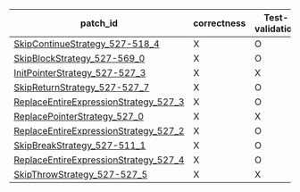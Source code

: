  | patch_id |correctness |Test-validation |NPEX-validation |
 |--- | --- | --- | --- | 
 | [SkipContinueStrategy_527-518_4](./patches/SkipContinueStrategy_527-518_4/patch.java#L523) | X | O | X | 
 | [SkipBlockStrategy_527-569_0](./patches/SkipBlockStrategy_527-569_0/patch.java#L523) | X | O | X | 
 | [InitPointerStrategy_527-527_3](./patches/InitPointerStrategy_527-527_3/patch.java#L523) | X | X | X | 
 | [SkipReturnStrategy_527-527_7](./patches/SkipReturnStrategy_527-527_7/patch.java#L523) | X | O | X | 
 | [ReplaceEntireExpressionStrategy_527_3](./patches/ReplaceEntireExpressionStrategy_527_3/patch.java#L523) | X | O | X | 
 | [ReplacePointerStrategy_527_0](./patches/ReplacePointerStrategy_527_0/patch.java#L528) | X | X | X | 
 | [ReplaceEntireExpressionStrategy_527_2](./patches/ReplaceEntireExpressionStrategy_527_2/patch.java#L523) | X | O | O | 
 | [SkipBreakStrategy_527-511_1](./patches/SkipBreakStrategy_527-511_1/patch.java#L523) | X | O | X | 
 | [ReplaceEntireExpressionStrategy_527_4](./patches/ReplaceEntireExpressionStrategy_527_4/patch.java#L523) | X | O | X | 
 | [SkipThrowStrategy_527-527_5](./patches/SkipThrowStrategy_527-527_5/patch.java#L523) | X | X | X | 
